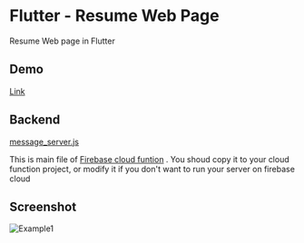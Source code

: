 # Flutter - Resume Web Page
Resume Web page in Flutter


## Demo
[Link](https://thanhnamitit.xyz/#/)

## Backend
[message_server.js](https://github.com/thanhnamitit/Flutter-Resume/blob/master/message_server.js) 

This is main file of [Firebase cloud funtion](https://firebase.google.com/docs/functions) 
. You shoud copy it to your cloud function project, or modify it if you don't want to run your server on firebase cloud

## Screenshot
![Example1](screenshot/sc.png)

